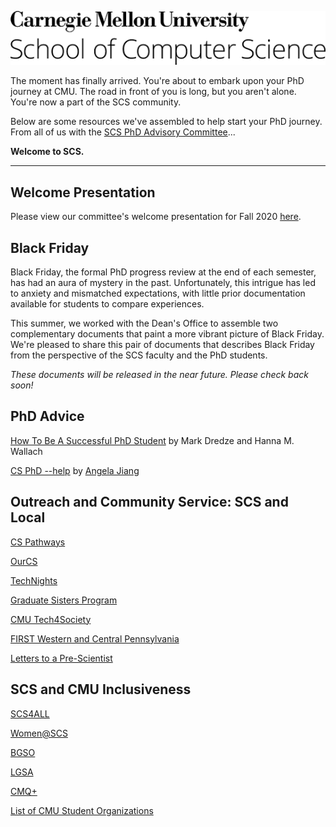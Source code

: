 ![](https://raw.githubusercontent.com/scs-phd-deans-committee/welcome-to-scs/master/img/test.png)

The moment has finally arrived. You're about to embark upon your PhD journey at CMU. The road in front of you is long, but you aren't alone. You're now a part of the SCS community.

Below are some resources we've assembled to help start your PhD journey. From all of us with the [SCS PhD Advisory Committee](https://scs-phd-deans-committee.github.io/)...

**Welcome to SCS.**

---

<!-- ## Welcome Video

_Link to Advisory Committee video/slide_: **TBD** -->

## Welcome Presentation

Please view our committee's welcome presentation for Fall 2020 [here](https://docs.google.com/presentation/d/1RQQWjPp-S28jfhO4eVw3RSCMouB3BaleLbE8Sce7cz4/edit?usp=sharing).

## Black Friday

Black Friday, the formal PhD progress review at the end of each semester, has had an aura of mystery in the past. Unfortunately, this intrigue has led to anxiety and mismatched expectations, with little prior documentation available for students to compare experiences.

This summer, we worked with the Dean's Office to assemble two complementary documents that paint a more vibrant picture of Black Friday. We're pleased to share this pair of documents that describes Black Friday from the perspective of the SCS faculty and the PhD students.

_These documents will be released in the near future. Please check back soon!_

<!-- _Link to Faculty Doc_: **TBD**

_Link to Student Doc_: **TBD** -->

## PhD Advice
[How To Be A Successful PhD Student](https://drive.google.com/file/d/1ED3XszZSZS-XOhIxXqrh0se2MvBkK_fy/view?usp=sharing) by Mark Dredze and Hanna M. Wallach

[CS PhD --help](https://phdadvice.carrd.co/) by [Angela Jiang](https://angelajiang.carrd.co/)

## Outreach and Community Service: SCS and Local

[CS Pathways](https://www.cs.cmu.edu/cs-pathways)

[OurCS](https://www.cmu.edu/cs/ourcs/)

[TechNights](https://www.cmu.edu/scs/technights/index.html)

[Graduate Sisters Program](https://www.women.cs.cmu.edu/graduate-sisters-program/)

[CMU Tech4Society](http://www.tech4society.group/)

[FIRST Western and Central Pennsylvania](https://pittsburghfirst.org)

[Letters to a Pre-Scientist](https://www.prescientist.org/)

## SCS and CMU Inclusiveness

[SCS4ALL](https://www.scs4all.cs.cmu.edu/)

[Women@SCS](https://www.women.cs.cmu.edu/)

[BGSO](http://cmubgso.weebly.com/)

[LGSA](https://thebridge.cmu.edu/organization/lgsa)

[CMQ+](https://cmqplus.weebly.com/)

[List of CMU Student Organizations](https://www.cmu.edu/student-diversity/student-resources/student-groups.html)
